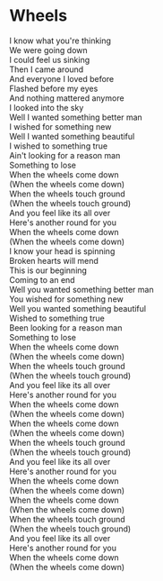 # Wheels

I know what you're thinking  
We were going down  
I could feel us sinking  
Then I came around  
And everyone I loved before  
Flashed before my eyes  
And nothing mattered anymore  
I looked into the sky  
Well I wanted something better man  
I wished for something new  
Well I wanted something beautiful  
I wished to something true  
Ain't looking for a reason man  
Something to lose  
When the wheels come down  
(When the wheels come down)  
When the wheels touch ground  
(When the wheels touch ground)  
And you feel like its all over  
Here's another round for you  
When the wheels come down  
(When the wheels come down)  
I know your head is spinning  
Broken hearts will mend  
This is our beginning  
Coming to an end  
Well you wanted something better man  
You wished for something new  
Well you wanted something beautiful  
Wished to something true  
Been looking for a reason man  
Something to lose  
When the wheels come down  
(When the wheels come down)  
When the wheels touch ground  
(When the wheels touch ground)  
And you feel like its all over  
Here's another round for you  
When the wheels come down  
(When the wheels come down)  
When the wheels come down  
(When the wheels come down)  
When the wheels touch ground  
(When the wheels touch ground)  
And you feel like its all over  
Here's another round for you  
When the wheels come down  
(When the wheels come down)  
When the wheels come down  
(When the wheels come down)  
When the wheels touch ground  
(When the wheels touch ground)  
And you feel like its all over  
Here's another round for you  
When the wheels come down  
(When the wheels come down)

